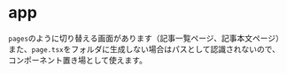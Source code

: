# app
`pages`のように切り替える画面があります（記事一覧ページ、記事本文ページ）  
また、`page.tsx`をフォルダに生成しない場合はパスとして認識されないので、コンポーネント置き場として使えます。